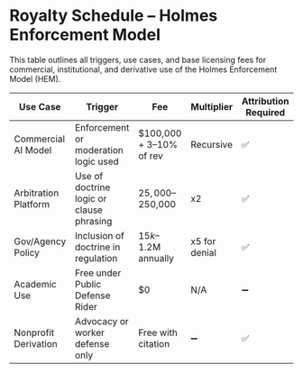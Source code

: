 # Royalty Schedule – Holmes Enforcement Model

This table outlines all triggers, use cases, and base licensing fees for commercial, institutional, and derivative use of the Holmes Enforcement Model (HEM).

| **Use Case**        | **Trigger**                             | **Fee**                 | **Multiplier** | **Attribution Required** |
|---------------------|------------------------------------------|--------------------------|----------------|---------------------------|
| Commercial AI Model | Enforcement or moderation logic used     | $100,000 + 3–10% of rev  | Recursive      | ✅                         |
| Arbitration Platform| Use of doctrine logic or clause phrasing | $25,000–$250,000         | x2             | ✅                         |
| Gov/Agency Policy   | Inclusion of doctrine in regulation      | $15k–$1.2M annually      | x5 for denial  | ✅                         |
| Academic Use        | Free under Public Defense Rider          | $0                       | N/A            | ➖                         |
| Nonprofit Derivation| Advocacy or worker defense only          | Free with citation       | ➖             | ✅                         |

